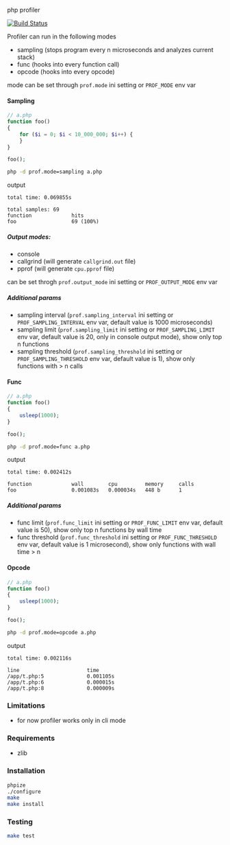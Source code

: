 php profiler

[![Build Status](https://github.com/vajexal/php-ext-prof/workflows/Build/badge.svg)](https://github.com/vajexal/php-ext-prof/actions)

Profiler can run in the following modes

- sampling (stops program every n microseconds and analyzes current stack)
- func (hooks into every function call)
- opcode (hooks into every opcode)

mode can be set through `prof.mode` ini setting or `PROF_MODE` env var

#### Sampling

```php
// a.php
function foo()
{
    for ($i = 0; $i < 10_000_000; $i++) {
    }
}

foo();
```

```bash
php -d prof.mode=sampling a.php
```

output

```
total time: 0.069855s

total samples: 69
function             hits
foo                  69 (100%)
```

##### Output modes:

- console
- callgrind (will generate `callgrind.out` file)
- pprof (will generate `cpu.pprof` file)

can be set throgh `prof.output_mode` ini setting or `PROF_OUTPUT_MODE` env var

##### Additional params

- sampling interval (`prof.sampling_interval` ini setting or `PROF_SAMPLING_INTERVAL` env var, default value is 1000 microseconds)
- sampling limit (`prof.sampling_limit` ini setting or `PROF_SAMPLING_LIMIT` env var, default value is 20, only in console output mode), show only top n functions
- sampling threshold (`prof.sampling_threshold` ini setting or `PROF_SAMPLING_THRESHOLD` env var, default value is 1), show only functions with > n calls

#### Func

```php
// a.php
function foo()
{
    usleep(1000);
}

foo();
```

```bash
php -d prof.mode=func a.php
```

output

```
total time: 0.002412s

function             wall        cpu         memory     calls
foo                  0.001083s   0.000034s   448 b      1
```

##### Additional params

- func limit (`prof.func_limit` ini setting or `PROF_FUNC_LIMIT` env var, default value is 50), show only top n functions by wall time
- func threshold (`prof.func_threshold` ini setting or `PROF_FUNC_THRESHOLD` env var, default value is 1 microsecond), show only functions with wall time > n

#### Opcode

```php
// a.php
function foo()
{
    usleep(1000);
}

foo();
```

```bash
php -d prof.mode=opcode a.php
```

output

```
total time: 0.002116s

line                      time
/app/t.php:5              0.001105s
/app/t.php:6              0.000015s
/app/t.php:8              0.000009s
```

### Limitations

- for now profiler works only in cli mode

### Requirements

- zlib

### Installation

```bash
phpize
./configure
make
make install
```

### Testing

```bash
make test
```
